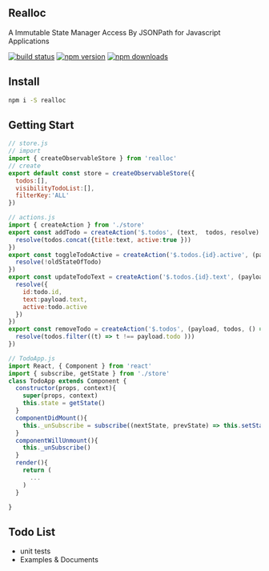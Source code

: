 Realloc
----
A Immutable State Manager Access By JSONPath  for Javascript Applications

[![build status](https://img.shields.io/travis/foomorrow/realloc.svg?style=flat-square)](https://travis-ci.org/foomorrow/realloc)
[![npm version](https://img.shields.io/npm/v/realloc.svg?style=flat-square)](https://www.npmjs.com/package/realloc)
[![npm downloads](https://img.shields.io/npm/dt/realloc.svg?style=flat-square)](https://www.npmjs.com/package/realloc)
## Install
```sh
npm i -S realloc
```
## Getting Start
```javascript
// store.js
// import
import { createObservableStore } from 'realloc'
// create
export default const store = createObservableStore({
  todos:[],
  visibilityTodoList:[],
  filterKey:'ALL'
})
```
```javascript
// actions.js
import { createAction } from './store'
export const addTodo = createAction('$.todos', (text,  todos, resolve) => {
  resolve(todos.concat({title:text, active:true }))
})
export const toggleTodoActive = createAction('$.todos.{id}.active', (payload, oldStateOfTodo, resolve) => {
  resolve(!oldStateOfTodo)
})
export const updateTodoText = createAction('$.todos.{id}.text', (payload, todo, resolve) => {
  resolve({
    id:todo.id,
    text:payload.text,
    active:todo.active
  })
})
export const removeTodo = createAction('$.todos', (payload, todos, () => {
  resolve(todos.filter((t) => t !== payload.todo )))
})
```
```javascript
// TodoApp.js
import React, { Component } from 'react'
import { subscribe, getState } from './store'
class TodoApp extends Component {
  constructor(props, context){
    super(props, context)
    this.state = getState()
  }
  componentDidMount(){
    this._unSubscribe = subscribe((nextState, prevState) => this.setState(nextState))
  }
  componentWillUnmount(){
    this._unSubscribe()
  }
  render(){
    return (
      ...
    )
  }

}
```
## Todo List

* unit tests
* Examples &amp; Documents
